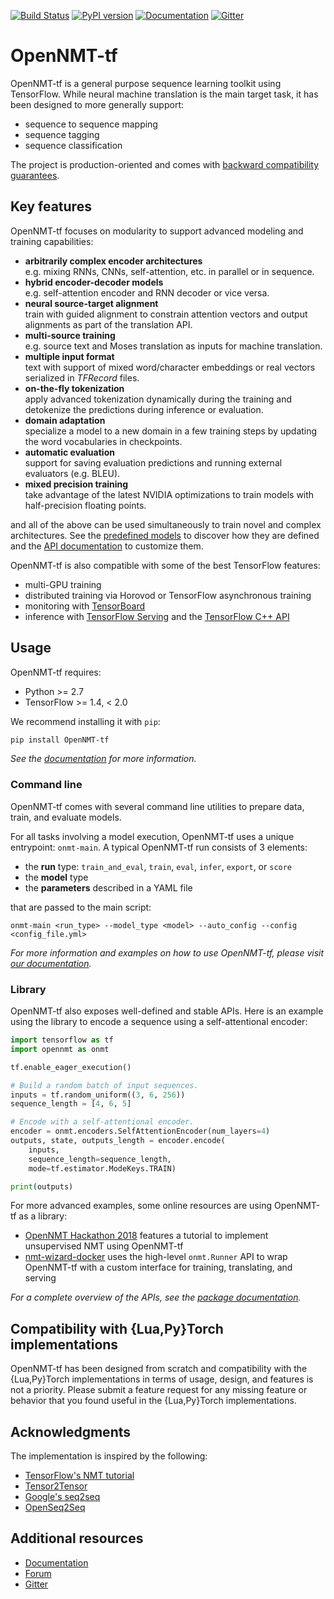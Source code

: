 [![Build Status](https://api.travis-ci.org/OpenNMT/OpenNMT-tf.svg?branch=master)](https://travis-ci.org/OpenNMT/OpenNMT-tf) [![PyPI version](https://badge.fury.io/py/OpenNMT-tf.svg)](https://badge.fury.io/py/OpenNMT-tf) [![Documentation](https://img.shields.io/badge/docs-latest-blue.svg)](http://opennmt.net/OpenNMT-tf/) [![Gitter](https://badges.gitter.im/OpenNMT/OpenNMT-tf.svg)](https://gitter.im/OpenNMT/OpenNMT-tf?utm_source=badge&utm_medium=badge&utm_campaign=pr-badge)

# OpenNMT-tf

OpenNMT-tf is a general purpose sequence learning toolkit using TensorFlow. While neural machine translation is the main target task, it has been designed to more generally support:

* sequence to sequence mapping
* sequence tagging
* sequence classification

The project is production-oriented and comes with [backward compatibility guarantees](CHANGELOG.md).

## Key features

OpenNMT-tf focuses on modularity to support advanced modeling and training capabilities:

* **arbitrarily complex encoder architectures**<br/>e.g. mixing RNNs, CNNs, self-attention, etc. in parallel or in sequence.
* **hybrid encoder-decoder models**<br/>e.g. self-attention encoder and RNN decoder or vice versa.
* **neural source-target alignment**<br/>train with guided alignment to constrain attention vectors and output alignments as part of the translation API.
* **multi-source training**<br/>e.g. source text and Moses translation as inputs for machine translation.
* **multiple input format**<br/>text with support of mixed word/character embeddings or real vectors serialized in *TFRecord* files.
* **on-the-fly tokenization**<br/>apply advanced tokenization dynamically during the training and detokenize the predictions during inference or evaluation.
* **domain adaptation**<br/>specialize a model to a new domain in a few training steps by updating the word vocabularies in checkpoints.
* **automatic evaluation**<br/>support for saving evaluation predictions and running external evaluators (e.g. BLEU).
* **mixed precision training**<br/>take advantage of the latest NVIDIA optimizations to train models with half-precision floating points.

and all of the above can be used simultaneously to train novel and complex architectures. See the [predefined models](opennmt/models/catalog.py) to discover how they are defined and the [API documentation](http://opennmt.net/OpenNMT-tf/package/opennmt.html) to customize them.

OpenNMT-tf is also compatible with some of the best TensorFlow features:

* multi-GPU training
* distributed training via Horovod or TensorFlow asynchronous training
* monitoring with [TensorBoard](https://www.tensorflow.org/get_started/summaries_and_tensorboard)
* inference with [TensorFlow Serving](https://github.com/OpenNMT/OpenNMT-tf/tree/master/examples/serving) and the [TensorFlow C++ API](https://github.com/OpenNMT/OpenNMT-tf/tree/master/examples/cpp)

## Usage

OpenNMT-tf requires:

* Python >= 2.7
* TensorFlow >= 1.4, < 2.0

We recommend installing it with `pip`:

```bash
pip install OpenNMT-tf
```

*See the [documentation](http://opennmt.net/OpenNMT-tf/installation.html) for more information.*

### Command line

OpenNMT-tf comes with several command line utilities to prepare data, train, and evaluate models.

For all tasks involving a model execution, OpenNMT-tf uses a unique entrypoint: `onmt-main`. A typical OpenNMT-tf run consists of 3 elements:

* the **run** type: `train_and_eval`, `train`, `eval`, `infer`, `export`, or `score`
* the **model** type
* the **parameters** described in a YAML file

that are passed to the main script:

```
onmt-main <run_type> --model_type <model> --auto_config --config <config_file.yml>
```

*For more information and examples on how to use OpenNMT-tf, please visit [our documentation](http://opennmt.net/OpenNMT-tf).*

### Library

OpenNMT-tf also exposes well-defined and stable APIs. Here is an example using the library to encode a sequence using a self-attentional encoder:

```python
import tensorflow as tf
import opennmt as onmt

tf.enable_eager_execution()

# Build a random batch of input sequences.
inputs = tf.random_uniform((3, 6, 256))
sequence_length = [4, 6, 5]

# Encode with a self-attentional encoder.
encoder = onmt.encoders.SelfAttentionEncoder(num_layers=4)
outputs, state, outputs_length = encoder.encode(
    inputs,
    sequence_length=sequence_length,
    mode=tf.estimator.ModeKeys.TRAIN)

print(outputs)
```

For more advanced examples, some online resources are using OpenNMT-tf as a library:

* [OpenNMT Hackathon 2018](https://github.com/OpenNMT/Hackathon/tree/master/unsupervised-nmt) features a tutorial to implement unsupervised NMT using OpenNMT-tf
* [nmt-wizard-docker](https://github.com/OpenNMT/nmt-wizard-docker) uses the high-level `onmt.Runner` API to wrap OpenNMT-tf with a custom interface for training, translating, and serving

*For a complete overview of the APIs, see the [package documentation](http://opennmt.net/OpenNMT-tf/package/opennmt.html).*

## Compatibility with {Lua,Py}Torch implementations

OpenNMT-tf has been designed from scratch and compatibility with the {Lua,Py}Torch implementations in terms of usage, design, and features is not a priority. Please submit a feature request for any missing feature or behavior that you found useful in the {Lua,Py}Torch implementations.

## Acknowledgments

The implementation is inspired by the following:

* [TensorFlow's NMT tutorial](https://github.com/tensorflow/nmt)
* [Tensor2Tensor](https://github.com/tensorflow/tensor2tensor)
* [Google's seq2seq](https://github.com/google/seq2seq)
* [OpenSeq2Seq](https://github.com/NVIDIA/OpenSeq2Seq)

## Additional resources

* [Documentation](http://opennmt.net/OpenNMT-tf)
* [Forum](http://forum.opennmt.net)
* [Gitter](https://gitter.im/OpenNMT/OpenNMT-tf)
